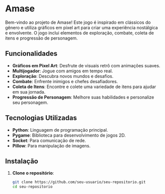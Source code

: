 # Amase

Bem-vindo ao projeto de Amase! Este jogo é inspirado em clássicos do gênero e utiliza gráficos em pixel art para criar uma experiência nostálgica e envolvente. O jogo inclui elementos de exploração, combate, coleta de itens e progressão de personagem.

## Funcionalidades

- **Gráficos em Pixel Art**: Desfrute de visuais retrô com animações suaves.
- **Multijogador**: Jogue com amigos em tempo real.
- **Exploração**: Descubra novos mundos e desafios.
- **Combate**: Enfrente inimigos e chefes desafiadores.
- **Coleta de Itens**: Encontre e colete uma variedade de itens para ajudar em sua jornada.
- **Progressão de Personagem**: Melhore suas habilidades e personalize seu personagem.

## Tecnologias Utilizadas

- **Python**: Linguagem de programação principal.
- **Pygame**: Biblioteca para desenvolvimento de jogos 2D.
- **Socket**: Para comunicação de rede.
- **Pillow**: Para manipulação de imagens.

## Instalação

1. **Clone o repositório**:
   ```bash
   git clone https://github.com/seu-usuario/seu-repositorio.git
   cd seu-repositorio

